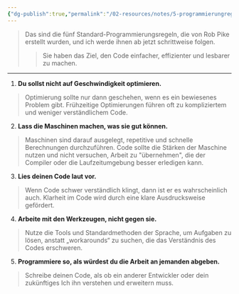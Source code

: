 ```yaml
---
{"dg-publish":true,"permalink":"/02-resources/notes/5-programmierungregeln/","tags":["code/algorithmus"],"noteIcon":"","updated":"2025-09-05T10:12:27.942+02:00"}
---
```


>Das sind die fünf Standard-Programmierungsregeln, die von Rob Pike erstellt wurden, und ich werde ihnen ab jetzt schrittweise folgen.  
>>Sie haben das Ziel, den Code einfacher, effizienter und lesbarer zu machen.
___

1. **Du sollst nicht auf Geschwindigkeit optimieren.**

>	Optimierung sollte nur dann geschehen, wenn es ein bewiesenes Problem gibt.
>	Frühzeitige Optimierungen führen oft zu kompliziertem und weniger verständlichem Code.

2. **Lass die Maschinen machen, was sie gut können.**
    
>	Maschinen sind darauf ausgelegt, repetitive und schnelle Berechnungen durchzuführen. 
>	Code sollte die Stärken der Maschine nutzen und nicht versuchen, 
>	Arbeit zu "übernehmen", die der Compiler oder die Laufzeitumgebung besser erledigen kann.

3. **Lies deinen Code laut vor.**
    
>	Wenn Code schwer verständlich klingt, dann ist er es wahrscheinlich auch.
>	Klarheit im Code wird durch eine klare Ausdrucksweise gefördert.

4. **Arbeite mit den Werkzeugen, nicht gegen sie.**
    
>	Nutze die Tools und Standardmethoden der Sprache, um Aufgaben zu lösen, anstatt „workarounds“ zu suchen, die das Verständnis des Codes erschweren.

5. **Programmiere so, als würdest du die Arbeit an jemanden abgeben.**
    
>	Schreibe deinen Code, als ob ein anderer Entwickler oder dein zukünftiges Ich ihn verstehen und erweitern muss.